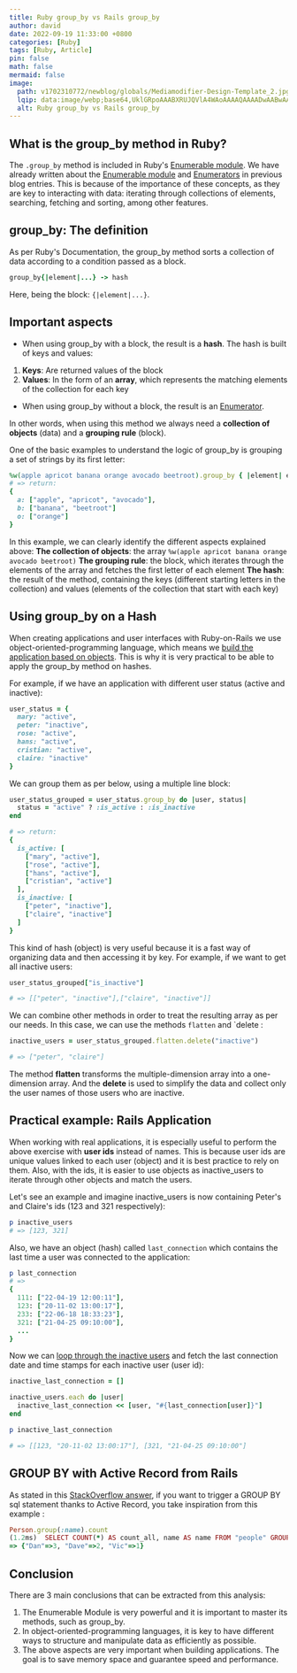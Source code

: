 ```yaml
---
title: Ruby group_by vs Rails group_by
author: david
date: 2022-09-19 11:33:00 +0800
categories: [Ruby]
tags: [Ruby, Article]
pin: false
math: false
mermaid: false
image:
  path: v1702310772/newblog/globals/Mediamodifier-Design-Template_2.jpg
  lqip: data:image/webp;base64,UklGRpoAAABXRUJQVlA4WAoAAAAQAAAADwAABwAAQUxQSDIAAAARL0AmbZurmr57yyIiqE8oiG0bejIYEQTgqiDA9vqnsUSI6H+oAERp2HZ65qP/VIAWAFZQOCBCAAAA8AEAnQEqEAAIAAVAfCWkAALp8sF8rgRgAP7o9FDvMCkMde9PK7euH5M1m6VWoDXf2FkP3BqV0ZYbO6NA/VFIAAAA
  alt: Ruby group_by vs Rails group_by
---
```



## What is the group_by method in Ruby?

The `.group_by` method is included in Ruby's <a href="https://ruby-doc.org/core-3.1.2/Enumerable.html" target="_blank">Enumerable module</a>. 
We have already written about the [Enumerable module](https://www.bootrails.com/blog/ruby-enumerable-module/) and [Enumerators](https://www.bootrails.com/blog/ruby-enumerator-what-why-how/) in previous blog entries. 
This is because of the importance of these concepts, as they are key to interacting with data: iterating through collections of elements, searching, fetching and sorting, among other features.

## group_by: The definition

As per Ruby's Documentation, the group_by method sorts a collection of data according to a condition passed as a block.

```ruby
group_by{|element|...} -> hash
```

Here, being the block: `{|element|...}`.

## Important aspects

- When using group_by with a block, the result is a **hash**. The hash is built of keys and values:
1. **Keys**: Are returned values of the block
2. **Values**: In the form of an **array**, which represents the matching elements of the collection for each key
- When using group_by without a block, the result is an [Enumerator](https://www.bootrails.com/blog/ruby-enumerator-what-why-how/#:~:text=Copy-,Enumerator,-%3A%20A%20class%20that).

In other words, when using this method we always need a **collection of objects** (data) and a **grouping rule** (block).

One of the basic examples to understand the logic of group_by is grouping a set of strings by its first letter:

```ruby
%w(apple apricot banana orange avocado beetroot).group_by { |element| element[0]}
# => return:
{
  a: ["apple", "apricot", "avocado"],
  b: ["banana", "beetroot"]
  o: ["orange"]
}
```

In this example, we can clearly identify the different aspects explained above:
**The collection of objects**: the array `%w(apple apricot banana orange avocado beetroot)`
**The grouping rule**: the block, which iterates through the elements of the array and fetches the first letter of each element
**The hash**: the result of the method, containing the keys (different starting letters in the collection) and values (elements of the collection that start with each key)

## Using group_by on a Hash

When creating applications and user interfaces with Ruby-on-Rails we use object-oriented-programming language, which means we <a href="https://www.rubyguides.com/ruby-tutorial/object-oriented-programming/#:~:text=What%20Is%20Object%2DOriented%20Programming%3F" target="_blank" >build the application based on objects</a>. This is why it is very practical to be able to apply the group_by method on hashes.

For example, if we have an application with different user status (active and inactive):

```ruby
user_status = {
  mary: "active",
  peter: "inactive",
  rose: "active",
  hans: "active",
  cristian: "active",
  claire: "inactive"
}
```

We can group them as per below, using a multiple line block:

```ruby
user_status_grouped = user_status.group_by do |user, status|
  status = "active" ? :is_active : :is_inactive
end

# => return:
{
  is_active: [
    ["mary", "active"],
    ["rose", "active"],
    ["hans", "active"],
    ["cristian", "active"]
  ],
  is_inactive: [
    ["peter", "inactive"],
    ["claire", "inactive"]
  ]
}
```

This kind of hash (object) is very useful because it is a fast way of organizing data and then accessing it by key. For example, if we want to get all inactive users:

```ruby
user_status_grouped["is_inactive"]

# => [["peter", "inactive"],["claire", "inactive"]]
```

We can combine other methods in order to treat the resulting array as per our needs. In this case, we can use the methods `flatten` and `delete :

```ruby
inactive_users = user_status_grouped.flatten.delete("inactive")

# => ["peter", "claire"]
```

The method **flatten** transforms the multiple-dimension array into a one-dimension array. And the **delete** is used to simplify the data and collect only the user names of those users who are inactive.

## Practical example: Rails Application

When working with real applications, it is especially useful to perform the above exercise with **user ids** instead of names. This is because user ids are unique values linked to each user (object) and it is best practice to rely on them. Also, with the ids, it is easier to use objects as inactive_users to iterate through other objects and match the users.

Let's see an example and imagine inactive_users is now containing Peter's and Claire's ids (123 and 321 respectively):

```ruby
p inactive_users
# => [123, 321]
```

Also, we have an object (hash) called `last_connection`  which contains the last time a user was connected to the application:

```ruby
p last_connection
# =>  
{
  111: ["22-04-19 12:00:11"],
  123: ["20-11-02 13:00:17"],
  233: ["22-06-18 18:33:23"],
  321: ["21-04-25 09:10:00"],
  ...
}
```

Now we can [loop through the inactive users](https://www.bootrails.com/blog/ruby-loops-overview/) and fetch the last connection date and time stamps for each inactive user (user id):

```ruby
inactive_last_connection = []

inactive_users.each do |user|
  inactive_last_connection << [user, "#{last_connection[user]}"]
end

p inactive_last_connection

# => [[123, "20-11-02 13:00:17"], [321, "21-04-25 09:10:00"]
```

## GROUP BY with Active Record from Rails

As stated in this <a href="https://stackoverflow.com/a/31881463/2595513" target="_blank">StackOverflow answer</a>, if you want to trigger a GROUP BY sql statement thanks to Active Record, you take inspiration from this example :

```ruby
Person.group(:name).count
(1.2ms)  SELECT COUNT(*) AS count_all, name AS name FROM "people" GROUP BY "people"."name"
=> {"Dan"=>3, "Dave"=>2, "Vic"=>1} 
```


## Conclusion

There are 3 main conclusions that can be extracted from this analysis:

1. The Enumerable Module is very powerful and it is important to master its methods, such as group_by.
2. In object-oriented-programming languages, it is key to have different ways to structure and manipulate data as efficiently as possible.
3. The above aspects are very important when building applications. The goal is to save memory space and guarantee speed and performance.
